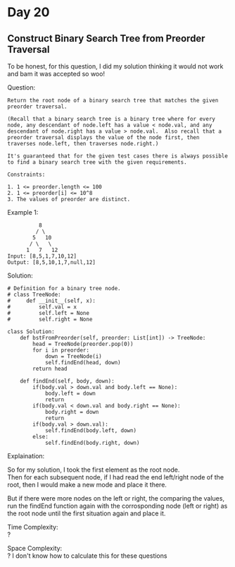 # Day 20

## Construct Binary Search Tree from Preorder Traversal

To be honest, for this question, I did my solution thinking it would not work and bam it was accepted so woo!

Question:  
```
Return the root node of a binary search tree that matches the given preorder traversal.

(Recall that a binary search tree is a binary tree where for every node, any descendant of node.left has a value < node.val, and any descendant of node.right has a value > node.val.  Also recall that a preorder traversal displays the value of the node first, then traverses node.left, then traverses node.right.)

It's guaranteed that for the given test cases there is always possible to find a binary search tree with the given requirements.

Constraints:

1. 1 <= preorder.length <= 100
2. 1 <= preorder[i] <= 10^8
3. The values of preorder are distinct.

```

Example 1:  
```
          8
         / \
        5   10
       / \   \
      1   7   12
Input: [8,5,1,7,10,12]
Output: [8,5,10,1,7,null,12]

```

Solution:  

```python3
# Definition for a binary tree node.
# class TreeNode:
#     def __init__(self, x):
#         self.val = x
#         self.left = None
#         self.right = None

class Solution:
    def bstFromPreorder(self, preorder: List[int]) -> TreeNode:
        head = TreeNode(preorder.pop(0))
        for i in preorder:
            down = TreeNode(i)
            self.findEnd(head, down)
        return head
    
    def findEnd(self, body, down):
        if(body.val > down.val and body.left == None):
            body.left = down
            return
        if(body.val < down.val and body.right == None):
            body.right = down
            return
        if(body.val > down.val):
            self.findEnd(body.left, down)
        else:
            self.findEnd(body.right, down)
```

Explaination:  

So for my solution, I took the first element as the root node.  
Then for each subsequent node, if I had read the end left/right node of the root, then I would make a new mode and place it there.  

But if there were more nodes on the left or right, the comparing the values, run the findEnd function again with the corrosponding node (left or right) as the root node until the first situation again and place it.  

Time Complexity:  
?

Space Complexity:  
? I don't know how to calculate this for these questions
